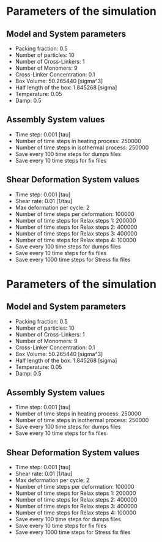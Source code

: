 # Parameters of the simulation


## Model and System parameters

- Packing fraction: 0.5
- Number of particles: 10
- Number of Cross-Linkers: 1
- Number of Monomers: 9
- Cross-Linker Concentration: 0.1
- Box Volume: 50.265440 [sigma^3]
- Half length of the box: 1.845268 [sigma]
- Temperature: 0.05
- Damp: 0.5

 ## Assembly System values 

- Time step: 0.001 [tau]
- Number of time steps in heating process: 250000
- Number of time steps in isothermal process: 250000
- Save every 100 time steps for dumps files
- Save every 10 time steps for fix files

 ## Shear Deformation System values 

- Time step: 0.001 [tau]
- Shear rate: 0.01 [1/tau]
- Max deformation per cycle: 2
- Number of time steps per deformation: 100000
- Number of time steps for Relax steps 1: 200000
- Number of time steps for Relax steps 2: 400000
- Number of time steps for Relax steps 3: 400000
- Number of time steps for Relax steps 4: 100000
- Save every 100 time steps for dumps files
- Save every 10 time steps for fix files
- Save every 1000 time steps for Stress fix files
# Parameters of the simulation


## Model and System parameters

- Packing fraction: 0.5
- Number of particles: 10
- Number of Cross-Linkers: 1
- Number of Monomers: 9
- Cross-Linker Concentration: 0.1
- Box Volume: 50.265440 [sigma^3]
- Half length of the box: 1.845268 [sigma]
- Temperature: 0.05
- Damp: 0.5

 ## Assembly System values 

- Time step: 0.001 [tau]
- Number of time steps in heating process: 250000
- Number of time steps in isothermal process: 250000
- Save every 100 time steps for dumps files
- Save every 10 time steps for fix files

 ## Shear Deformation System values 

- Time step: 0.001 [tau]
- Shear rate: 0.01 [1/tau]
- Max deformation per cycle: 2
- Number of time steps per deformation: 100000
- Number of time steps for Relax steps 1: 200000
- Number of time steps for Relax steps 2: 400000
- Number of time steps for Relax steps 3: 400000
- Number of time steps for Relax steps 4: 100000
- Save every 100 time steps for dumps files
- Save every 10 time steps for fix files
- Save every 1000 time steps for Stress fix files
